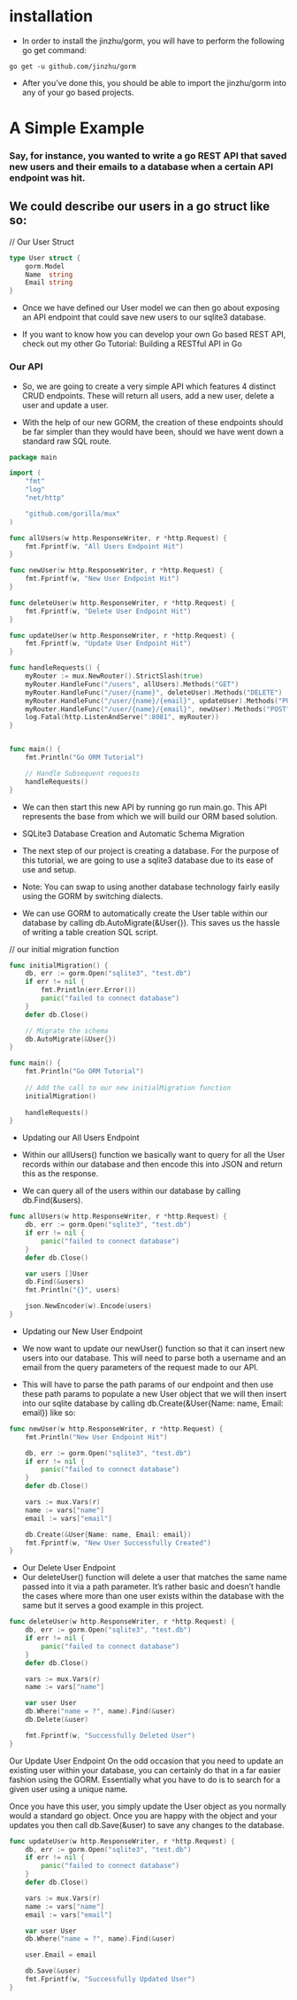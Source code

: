 # installation
 * In order to install the jinzhu/gorm, you will have to perform the following go get command:

``
go get -u github.com/jinzhu/gorm
``
 * After you’ve done this, you should be able to import the jinzhu/gorm into any of your go based projects.

# A Simple Example
### Say, for instance, you wanted to write a go REST API that saved new users and their emails to a database when a certain API endpoint was hit.

 ## We could describe our users in a go struct like so:

// Our User Struct
``` go
type User struct {
	gorm.Model
	Name  string
	Email string
}
```
 * Once we have defined our User model we can then go about exposing an API endpoint that could save new users to our sqlite3 database.

 * If you want to know how you can develop your own Go based REST API, check out my other Go Tutorial: Building a RESTful API in Go

 ### Our API
 * So, we are going to create a very simple API which features 4 distinct CRUD endpoints. These will return all users, add a new user, delete a user and update a user.

 * With the help of our new GORM, the creation of these endpoints should be far simpler than they would have been, should we have went down a standard raw SQL route.

``` go 
package main

import (
	"fmt"
	"log"
	"net/http"

	"github.com/gorilla/mux"
)

func allUsers(w http.ResponseWriter, r *http.Request) {
	fmt.Fprintf(w, "All Users Endpoint Hit")
}

func newUser(w http.ResponseWriter, r *http.Request) {
	fmt.Fprintf(w, "New User Endpoint Hit")
}

func deleteUser(w http.ResponseWriter, r *http.Request) {
	fmt.Fprintf(w, "Delete User Endpoint Hit")
}

func updateUser(w http.ResponseWriter, r *http.Request) {
	fmt.Fprintf(w, "Update User Endpoint Hit")
}

func handleRequests() {
	myRouter := mux.NewRouter().StrictSlash(true)
	myRouter.HandleFunc("/users", allUsers).Methods("GET")
	myRouter.HandleFunc("/user/{name}", deleteUser).Methods("DELETE")
	myRouter.HandleFunc("/user/{name}/{email}", updateUser).Methods("PUT")
	myRouter.HandleFunc("/user/{name}/{email}", newUser).Methods("POST")
	log.Fatal(http.ListenAndServe(":8081", myRouter))
}


func main() {
	fmt.Println("Go ORM Tutorial")

	// Handle Subsequent requests
	handleRequests()
}
```
 * We can then start this new API by running go run main.go. This API represents the base from which we will build our ORM based solution.

 * SQLite3 Database Creation and Automatic Schema Migration
 * The next step of our project is creating a database. For the purpose of this tutorial, we are going to use a sqlite3 database due to its ease of use and setup.

 * Note: You can swap to using another database technology fairly easily using the GORM by switching dialects.

 * We can use GORM to automatically create the User table within our database by calling db.AutoMigrate(&User{}). This saves us the hassle of writing a table creation SQL script.

// our initial migration function
``` go
func initialMigration() {
	db, err := gorm.Open("sqlite3", "test.db")
	if err != nil {
		fmt.Println(err.Error())
		panic("failed to connect database")
	}
	defer db.Close()

	// Migrate the schema
	db.AutoMigrate(&User{})
}

func main() {
	fmt.Println("Go ORM Tutorial")
    
    // Add the call to our new initialMigration function
	initialMigration()
	
    handleRequests()
}
```
 * Updating our All Users Endpoint
 * Within our allUsers() function we basically want to query for all the User records within our database and then encode this into JSON and return this as the response.

 * We can query all of the users within our database by calling db.Find(&users).

``` go
func allUsers(w http.ResponseWriter, r *http.Request) {
	db, err := gorm.Open("sqlite3", "test.db")
	if err != nil {
		panic("failed to connect database")
	}
	defer db.Close()

	var users []User
	db.Find(&users)
	fmt.Println("{}", users)

	json.NewEncoder(w).Encode(users)
}
```
 * Updating our New User Endpoint
 * We now want to update our newUser() function so that it can insert new users into our database. This will need to parse both a username and an email from the query parameters of the request made to our API.

 * This will have to parse the path params of our endpoint and then use these path params to populate a new User object that we will then insert into our sqlite database by calling db.Create(&User{Name: name, Email: email}) like so:

``` go
func newUser(w http.ResponseWriter, r *http.Request) {
	fmt.Println("New User Endpoint Hit")

	db, err := gorm.Open("sqlite3", "test.db")
	if err != nil {
		panic("failed to connect database")
	}
	defer db.Close()

	vars := mux.Vars(r)
	name := vars["name"]
	email := vars["email"]

	db.Create(&User{Name: name, Email: email})
	fmt.Fprintf(w, "New User Successfully Created")
}
```
 * Our Delete User Endpoint
 * Our deleteUser() function will delete a user that matches the same name passed into it via a path parameter. It’s rather basic and doesn’t handle the cases where more than one user exists within the database with the same but it serves a good example in this project.

``` go
func deleteUser(w http.ResponseWriter, r *http.Request) {
	db, err := gorm.Open("sqlite3", "test.db")
	if err != nil {
		panic("failed to connect database")
	}
	defer db.Close()

	vars := mux.Vars(r)
	name := vars["name"]

	var user User
	db.Where("name = ?", name).Find(&user)
	db.Delete(&user)

	fmt.Fprintf(w, "Successfully Deleted User")
}
```
Our Update User Endpoint
On the odd occasion that you need to update an existing user within your database, you can certainly do that in a far easier fashion using the GORM. Essentially what you have to do is to search for a given user using a unique name.

Once you have this user, you simply update the User object as you normally would a standard go object. Once you are happy with the object and your updates you then call db.Save(&user) to save any changes to the database.

``` go
func updateUser(w http.ResponseWriter, r *http.Request) {
	db, err := gorm.Open("sqlite3", "test.db")
	if err != nil {
		panic("failed to connect database")
	}
	defer db.Close()

	vars := mux.Vars(r)
	name := vars["name"]
	email := vars["email"]

	var user User
	db.Where("name = ?", name).Find(&user)

	user.Email = email

	db.Save(&user)
	fmt.Fprintf(w, "Successfully Updated User")
}
```

